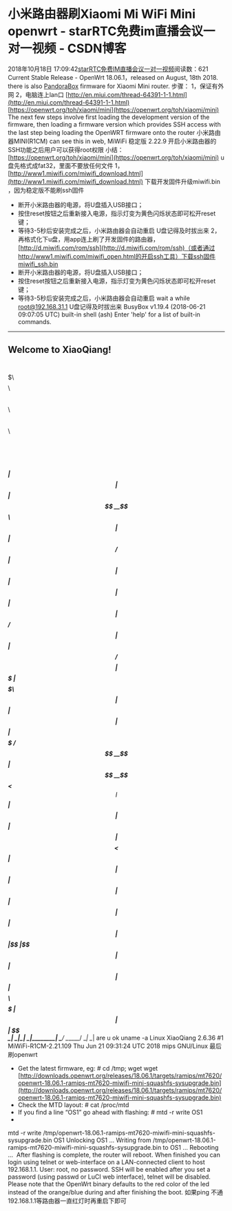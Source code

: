 # 小米路由器刷Xiaomi Mi WiFi Mini  openwrt - starRTC免费im直播会议一对一视频 - CSDN博客
2018年10月18日 17:09:42[starRTC免费IM直播会议一对一视频](https://me.csdn.net/elesos)阅读数：621
Current Stable Release - OpenWrt 18.06.1，released on August, 18th 2018.
there is also [PandoraBox](http://downloads.openwrt.org.cn/PandoraBox/Xiaomi-Mini-R1CM/stable/) firmware for Xiaomi Mini router.
步骤：
1，保证有外网
2，电脑连上lan口
[http://en.miui.com/thread-64391-1-1.html](http://en.miui.com/thread-64391-1-1.html)
[https://openwrt.org/toh/xiaomi/mini](https://openwrt.org/toh/xiaomi/mini)
The next few steps involve first loading the development version of the firmware, then loading a firmware version which provides SSH access with the last step being loading the OpenWRT firmware onto the router
小米路由器MINI(R1CM) can see this in web, MiWiFi 稳定版 2.22.9
开启小米路由器的SSH功能之后用户可以获得root权限
小结：
[https://openwrt.org/toh/xiaomi/mini](https://openwrt.org/toh/xiaomi/mini)
u盘先格式成fat32，里面不要放任何文件
1，[http://www1.miwifi.com/miwifi_download.html](http://www1.miwifi.com/miwifi_download.html)
下载开发固件升级miwifi.bin ，因为稳定版不能刷ssh固件
- 断开小米路由器的电源，将U盘插入USB接口；
- 按住reset按钮之后重新接入电源，指示灯变为黄色闪烁状态即可松开reset键；
- 等待3-5秒后安装完成之后，小米路由器会自动重启
U盘记得及时拔出来
2，再格式化下u盘，用app连上刷了开发固件的路由器，[http://d.miwifi.com/rom/ssh](http://d.miwifi.com/rom/ssh)（或者通过http://www1.miwifi.com/miwifi_open.html的开启ssh工具）下载ssh固件miwifi_ssh.bin
- 断开小米路由器的电源，将U盘插入USB接口；
- 按住reset按钮之后重新接入电源，指示灯变为黄色闪烁状态即可松开reset键；
- 等待3-5秒后安装完成之后，小米路由器会自动重启
wait a while
[root@192.168.31.1](mailto:root@192.168.31.1)
U盘记得及时拔出来
BusyBox v1.19.4 (2018-06-21 09:07:05 UTC) built-in shell (ash)
Enter 'help' for a list of built-in commands.
-----------------------------------------------------
Welcome to XiaoQiang!
-----------------------------------------------------
$$$$$$\ $$$$$$$\ $$$$$$$$\ $$\ $$\ $$$$$$\ $$\ $$\
$$ __$$\ $$ __$$\ $$ _____| $$ | $$ | $$ __$$\ $$ | $$ |
$$ / $$ |$$ | $$ |$$ | $$ | $$ | $$ / $$ |$$ |$$ /
$$$$$$$$ |$$$$$$$ |$$$$$\ $$ | $$ | $$ | $$ |$$$$$ /
$$ __$$ |$$ __$$< $$ __| $$ | $$ | $$ | $$ |$$ $$<
$$ | $$ |$$ | $$ |$$ | $$ | $$ | $$ | $$ |$$ |\$$\
$$ | $$ |$$ | $$ |$$$$$$$$\ $$$$$$$$$ | $$$$$$ |$$ | \$$\
\__| \__|\__| \__|\________| \_________/ \______/ \__| \__|
are u ok
uname -a
Linux XiaoQiang 2.6.36 #1 MiWiFi-R1CM-2.21.109 Thu Jun 21 09:31:24 UTC 2018 mips GNU/Linux
最后刷openwrt
- Get the latest firmware, eg: # cd /tmp; wget <link to firmware-image as shown above>
wget [http://downloads.openwrt.org/releases/18.06.1/targets/ramips/mt7620/openwrt-18.06.1-ramips-mt7620-miwifi-mini-squashfs-sysupgrade.bin](http://downloads.openwrt.org/releases/18.06.1/targets/ramips/mt7620/openwrt-18.06.1-ramips-mt7620-miwifi-mini-squashfs-sysupgrade.bin)
- Check the MTD layout: # cat /proc/mtd
- If you find a line “OS1” go ahead with flashing: # mtd -r write <firmware-image you downloaded> OS1
- 
mtd -r write /tmp/openwrt-18.06.1-ramips-mt7620-miwifi-mini-squashfs-sysupgrade.bin OS1
Unlocking OS1 ...
Writing from /tmp/openwrt-18.06.1-ramips-mt7620-miwifi-mini-squashfs-sysupgrade.bin to OS1 ...
Rebooting ...
 After flashing is complete, the router will reboot. When finished you can login using telnet or web-interface on a LAN-connected client to host 192.168.1.1. User: root, no password.
SSH will be enabled after you set a password (using passwd or LuCI web interface), telnet will be disabled.
Please note that the OpenWrt binary defaults to the red color of the led instead of the orange/blue during and after finishing the boot.
如果ping 不通192.168.1.1等路由器一直红灯时再重启下即可

